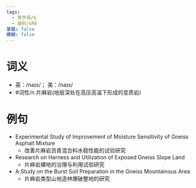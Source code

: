 ```yaml
---
tags:
  - 首字母/G
  - 级别/GRE
掌握: false
模糊: false
---
```

# 词义
- 英：/naɪs/； 美：/naɪs/
- #词性/n  片麻岩(地层深处在高压高温下形成的变质岩)
# 例句
- Experimental Study of Improvement of Moisture Sensitivity of Gneiss Asphalt Mixture
	- 改善片麻岩沥青混合料水稳性能的试验研究
- Research on Harness and Utilization of Exposed Gneiss Slope Land
	- 片麻岩裸地的治理与利用试验研究
- A Study on the Burst Soil Preparation in the Gneiss Mountainous Area
	- 片麻岩类型山地造林爆破整地的研究
